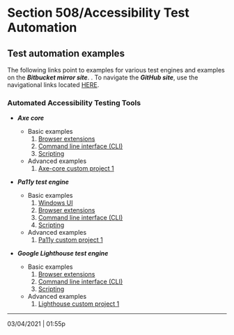 # Section 508/Accessibility Test Automation

## Test automation examples

The following links point to examples for various test engines and examples on the ***Bitbucket mirror site***.  . To navigate the ***GitHub site***, use the navigational links located [HERE](https://github.com/Section508Coordinators/Dev-Automation).

### Automated Accessibility Testing Tools

  * ***Axe core***
    * Basic examples
        1. [Browser extensions](https://maestro.dhs.gov/stash/projects/APPDEV/repos/dev-automation/browse/examples/axe-core/axe-basic-browser-ext)
        2. [Command line interface (CLI)](https://maestro.dhs.gov/stash/projects/APPDEV/repos/dev-automation/browse/examples/axe-core/axe-basic-cli)
        3. [Scripting](https://maestro.dhs.gov/stash/projects/APPDEV/repos/dev-automation/browse/examples/axe-core/axe-basic-scripts)
    * Advanced examples
        1. [Axe-core custom project 1](https://maestro.dhs.gov/stash/projects/APPDEV/repos/dev-automation/browse/examples/axe-core/axe-advanced-project1)

  * ***Pa11y test engine***
    * Basic examples
        1. [Windows UI](https://maestro.dhs.gov/stash/projects/APPDEV/repos/dev-automation/browse/examples/pa11y/pa11y-basic-win-ui)
        2. [Browser extensions](https://maestro.dhs.gov/stash/projects/APPDEV/repos/dev-automation/browse/examples/pa11y/pa11y-basic-browser-ext)
        3. [Command line interface (CLI)](https://maestro.dhs.gov/stash/projects/APPDEV/repos/dev-automation/browse/examples/pa11y/pa11y-basic-cli)
        4. [Scripting](https://maestro.dhs.gov/stash/projects/APPDEV/repos/dev-automation/browse/examples/pa11y/pa11y-basic-scripts)
    * Advanced examples
        1. [Pa11y custom project 1](https://maestro.dhs.gov/stash/projects/APPDEV/repos/dev-automation/browse/examples/pa11y/pa11y-advanced-project1)
    
  * ***Google Lighthouse test engine***
    * Basic examples
        1. [Browser extensions](https://maestro.dhs.gov/stash/projects/APPDEV/repos/dev-automation/browse/examples/lighthouse/lh-basic-browser-ext)
        2. [Command line interface (CLI)](https://maestro.dhs.gov/stash/projects/APPDEV/repos/dev-automation/browse/examples/lighthouse/lh-basic-cli)
        3. [Scripting](https://maestro.dhs.gov/stash/projects/APPDEV/repos/dev-automation/browse/examples/lighthouse/lh-basic-scripts)
    * Advanced examples
        1. [Lighthouse custom project 1](https://maestro.dhs.gov/stash/projects/APPDEV/repos/dev-automation/browse/examples/lighthouse/lh-advanced-project1)
        
---

03/04/2021 | 01:55p


